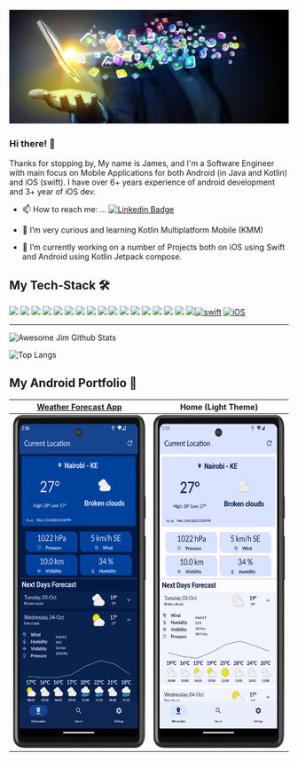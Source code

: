 [![James Mbugua](https://raw.githubusercontent.com/AwesomeJim/AwesomeJim/master/secret-of-mobile-apps-git.jpg)](https://github.com/AwesomeJim/AwesomeJim)

### Hi there! 👋
Thanks for stopping by, My name is James, and I'm a Software Engineer with main focus on Mobile Applications for both Android (in Java and Kotlin) and iOS (swift). I have over 6+ years experience of android development and  3+ year of iOS dev.

- 📫 How to reach me: ...
  [![Linkedin Badge](https://img.shields.io/badge/-James-blue?style=flat-square&logo=Linkedin&logoColor=white&link=https://www.linkedin.com/in/james-mbugua-85745099/)](https://www.linkedin.com/in/james-mbugua-85745099/)

- 🤔 I’m very curious and learning Kotlin Multiplatform Mobile (KMM)
- 🔭 I’m currently working on a number of Projects both on iOS using Swift and Android using Kotlin Jetpack compose.

<!--
**AwesomeJim/AwesomeJim** is a ✨ _special_ ✨ repository because its `README.md` (this file) appears on your GitHub profile.

Here are some ideas to get you started:

- 🔭 I’m currently working on ...
- 🌱 I’m currently learning ...
- 👯 I’m looking to collaborate on ...
- 🤔 I’m looking for help with ...
- 💬 Ask me about ...
- 📫 How to reach me: ...
- 😄 Pronouns: ...
- ⚡ Fun fact: ...
-->


## My Tech-Stack 🛠
[![](https://camo.githubusercontent.com/5b7886225855c2c5ac8bcc15effcb289c238c597680d61c24e5e7541af59ee10/68747470733a2f2f696d672e736869656c64732e696f2f62616467652f416e64726f69642d3344444338343f7374796c653d666f722d7468652d6261646765266c6f676f3d616e64726f6964266c6f676f436f6c6f723d7768697465)](https://camo.githubusercontent.com/5b7886225855c2c5ac8bcc15effcb289c238c597680d61c24e5e7541af59ee10/68747470733a2f2f696d672e736869656c64732e696f2f62616467652f416e64726f69642d3344444338343f7374796c653d666f722d7468652d6261646765266c6f676f3d616e64726f6964266c6f676f436f6c6f723d7768697465) [![](https://camo.githubusercontent.com/04fda421604cb5e2fe81fd2a87410b709d3d958756aa21203e5ae93106bd4673/68747470733a2f2f696d672e736869656c64732e696f2f62616467652f4b6f746c696e2d4431313345443f267374796c653d666f722d7468652d6261646765266c6f676f3d6b6f746c696e266c6f676f436f6c6f723d7768697465)](https://camo.githubusercontent.com/04fda421604cb5e2fe81fd2a87410b709d3d958756aa21203e5ae93106bd4673/68747470733a2f2f696d672e736869656c64732e696f2f62616467652f4b6f746c696e2d4431313345443f267374796c653d666f722d7468652d6261646765266c6f676f3d6b6f746c696e266c6f676f436f6c6f723d7768697465) [![](https://camo.githubusercontent.com/24545a22c09fd53151143c0e98d5f55f44cbb0a141af84095989560834b8f211/68747470733a2f2f696d672e736869656c64732e696f2f62616467652f4a65747061636b253230436f6d706f73652d3346433738313f7374796c653d666f722d7468652d6261646765266c6f676f3d6a65747061636b2d636f6d706f7365266c6f676f436f6c6f723d7768697465)](https://camo.githubusercontent.com/24545a22c09fd53151143c0e98d5f55f44cbb0a141af84095989560834b8f211/68747470733a2f2f696d672e736869656c64732e696f2f62616467652f4a65747061636b253230436f6d706f73652d3346433738313f7374796c653d666f722d7468652d6261646765266c6f676f3d6a65747061636b2d636f6d706f7365266c6f676f436f6c6f723d7768697465) [![](https://camo.githubusercontent.com/f381e862bc5c02aa6adb415fbcfb0a2482bedb1c2a1d77bab50f3fa864a1037b/68747470733a2f2f696d672e736869656c64732e696f2f62616467652f526f6f6d25323044617461626173652d3346433738313f7374796c653d666f722d7468652d6261646765266c6f676f3d726f6f6d6461746162617365266c6f676f436f6c6f723d7768697465)](https://camo.githubusercontent.com/f381e862bc5c02aa6adb415fbcfb0a2482bedb1c2a1d77bab50f3fa864a1037b/68747470733a2f2f696d672e736869656c64732e696f2f62616467652f526f6f6d25323044617461626173652d3346433738313f7374796c653d666f722d7468652d6261646765266c6f676f3d726f6f6d6461746162617365266c6f676f436f6c6f723d7768697465) [![](https://camo.githubusercontent.com/330bd923c6146b9be6c6ffbe8ca64ea779e8bd6da1af46554a7094f89476f40b/68747470733a2f2f696d672e736869656c64732e696f2f62616467652f436c65616e2532304172636869746563747572652d3346433738313f7374796c653d666f722d7468652d6261646765266c6f676f3d617263686974656374757265266c6f676f436f6c6f723d334138334639)](https://camo.githubusercontent.com/330bd923c6146b9be6c6ffbe8ca64ea779e8bd6da1af46554a7094f89476f40b/68747470733a2f2f696d672e736869656c64732e696f2f62616467652f436c65616e2532304172636869746563747572652d3346433738313f7374796c653d666f722d7468652d6261646765266c6f676f3d617263686974656374757265266c6f676f436f6c6f723d334138334639) [![](https://camo.githubusercontent.com/d4c16aceb67b5f6fdaaef565df036148c7c5ee43fdbe5fb7d1e0cb1ce20a3192/68747470733a2f2f696d672e736869656c64732e696f2f62616467652f4d56564d2d3063376465643f7374796c653d666f722d7468652d6261646765266c6f676f3d6d76766d266c6f676f436f6c6f723d7768697465)](https://camo.githubusercontent.com/d4c16aceb67b5f6fdaaef565df036148c7c5ee43fdbe5fb7d1e0cb1ce20a3192/68747470733a2f2f696d672e736869656c64732e696f2f62616467652f4d56564d2d3063376465643f7374796c653d666f722d7468652d6261646765266c6f676f3d6d76766d266c6f676f436f6c6f723d7768697465) [![](https://camo.githubusercontent.com/263edc86fa47f3832754abed3f334d5baa9cc37f8f017ab6672a4bff6f42a2d1/68747470733a2f2f696d672e736869656c64732e696f2f62616467652f4d6174657269616c25323044657369676e2d3063376465643f7374796c653d666f722d7468652d6261646765266c6f676f3d6d6174657269616c2d64657369676e266c6f676f436f6c6f723d7768697465)](https://camo.githubusercontent.com/263edc86fa47f3832754abed3f334d5baa9cc37f8f017ab6672a4bff6f42a2d1/68747470733a2f2f696d672e736869656c64732e696f2f62616467652f4d6174657269616c25323044657369676e2d3063376465643f7374796c653d666f722d7468652d6261646765266c6f676f3d6d6174657269616c2d64657369676e266c6f676f436f6c6f723d7768697465) [![](https://camo.githubusercontent.com/cc64dfebb8a64035f0169338f0c662bd2e243fe4c39b1429df674deb383b5399/68747470733a2f2f696d672e736869656c64732e696f2f62616467652f526574726f6669742d3438423938333f7374796c653d666f722d7468652d6261646765266c6f676f3d726574726f666974266c6f676f436f6c6f723d7768697465)](https://camo.githubusercontent.com/cc64dfebb8a64035f0169338f0c662bd2e243fe4c39b1429df674deb383b5399/68747470733a2f2f696d672e736869656c64732e696f2f62616467652f526574726f6669742d3438423938333f7374796c653d666f722d7468652d6261646765266c6f676f3d726574726f666974266c6f676f436f6c6f723d7768697465) [![](https://camo.githubusercontent.com/802d09f6d2eaf8734237ae47b911e638f914239cef4d0168505c35398ee090c3/68747470733a2f2f696d672e736869656c64732e696f2f62616467652f44616767657225323048696c742d3432383546343f7374796c653d666f722d7468652d6261646765266c6f676f3d6461676765722d68696c74266c6f676f436f6c6f723d7768697465)](https://camo.githubusercontent.com/802d09f6d2eaf8734237ae47b911e638f914239cef4d0168505c35398ee090c3/68747470733a2f2f696d672e736869656c64732e696f2f62616467652f44616767657225323048696c742d3432383546343f7374796c653d666f722d7468652d6261646765266c6f676f3d6461676765722d68696c74266c6f676f436f6c6f723d7768697465) [![](https://camo.githubusercontent.com/d957acd56ed4d475e962f911ad3b058e568813e905cfff3ffc6dae69030ad2ad/68747470733a2f2f696d672e736869656c64732e696f2f62616467652f4a65747061636b2d3346433738313f7374796c653d666f722d7468652d6261646765266c6f676f3d6a65747061636b266c6f676f436f6c6f723d7768697465)](https://camo.githubusercontent.com/d957acd56ed4d475e962f911ad3b058e568813e905cfff3ffc6dae69030ad2ad/68747470733a2f2f696d672e736869656c64732e696f2f62616467652f4a65747061636b2d3346433738313f7374796c653d666f722d7468652d6261646765266c6f676f3d6a65747061636b266c6f676f436f6c6f723d7768697465) [![](https://camo.githubusercontent.com/771cc18a712bf9edb0925a86164c34b0d803c4d9177dd4467eff7b777109c723/68747470733a2f2f696d672e736869656c64732e696f2f62616467652f4a6176612d4544384230303f7374796c653d666f722d7468652d6261646765266c6f676f3d6a617661266c6f676f436f6c6f723d7768697465)](https://camo.githubusercontent.com/771cc18a712bf9edb0925a86164c34b0d803c4d9177dd4467eff7b777109c723/68747470733a2f2f696d672e736869656c64732e696f2f62616467652f4a6176612d4544384230303f7374796c653d666f722d7468652d6261646765266c6f676f3d6a617661266c6f676f436f6c6f723d7768697465) [![](https://camo.githubusercontent.com/364d15b7adcad9695caa4598e84be41305b1ca2c2f5eadd69b477b3cb307559f/68747470733a2f2f696d672e736869656c64732e696f2f62616467652f66697265626173652d6666636132383f7374796c653d666f722d7468652d6261646765266c6f676f3d6669726562617365266c6f676f436f6c6f723d7768697465)](https://camo.githubusercontent.com/364d15b7adcad9695caa4598e84be41305b1ca2c2f5eadd69b477b3cb307559f/68747470733a2f2f696d672e736869656c64732e696f2f62616467652f66697265626173652d6666636132383f7374796c653d666f722d7468652d6261646765266c6f676f3d6669726562617365266c6f676f436f6c6f723d7768697465) [![](https://camo.githubusercontent.com/14b312fc52e4e016e94bc3fde9848aed933c9510fc60c1c39b4f7e6836559873/68747470733a2f2f696d672e736869656c64732e696f2f62616467652f476f6f676c65253230506c61792d3432383546343f7374796c653d666f722d7468652d6261646765266c6f676f3d676f6f676c652d706c6179266c6f676f436f6c6f723d7768697465)](https://camo.githubusercontent.com/14b312fc52e4e016e94bc3fde9848aed933c9510fc60c1c39b4f7e6836559873/68747470733a2f2f696d672e736869656c64732e696f2f62616467652f476f6f676c65253230506c61792d3432383546343f7374796c653d666f722d7468652d6261646765266c6f676f3d676f6f676c652d706c6179266c6f676f436f6c6f723d7768697465) [![](https://camo.githubusercontent.com/750a5229c5ccfde9212ac5144bac7260835632fd62c24a0e893992d9e87a8b81/68747470733a2f2f696d672e736869656c64732e696f2f62616467652f476f6f676c652532304d6170732d3432383546343f7374796c653d666f722d7468652d6261646765266c6f676f3d676f6f676c652d6d617073266c6f676f436f6c6f723d7768697465)](https://camo.githubusercontent.com/750a5229c5ccfde9212ac5144bac7260835632fd62c24a0e893992d9e87a8b81/68747470733a2f2f696d672e736869656c64732e696f2f62616467652f476f6f676c652532304d6170732d3432383546343f7374796c653d666f722d7468652d6261646765266c6f676f3d676f6f676c652d6d617073266c6f676f436f6c6f723d7768697465) [![](https://camo.githubusercontent.com/bd2bd127c104ba5c98bb12c70801b075aee1f040009089510f69554300e7ff41/68747470733a2f2f696d672e736869656c64732e696f2f62616467652f4769742d4630353033323f7374796c653d666f722d7468652d6261646765266c6f676f3d676974266c6f676f436f6c6f723d7768697465)](https://camo.githubusercontent.com/bd2bd127c104ba5c98bb12c70801b075aee1f040009089510f69554300e7ff41/68747470733a2f2f696d672e736869656c64732e696f2f62616467652f4769742d4630353033323f7374796c653d666f722d7468652d6261646765266c6f676f3d676974266c6f676f436f6c6f723d7768697465) [![](https://camo.githubusercontent.com/879423585ed087f3c973857c43ba7e7d84f52c993d2c937055726339fbf921d9/68747470733a2f2f696d672e736869656c64732e696f2f62616467652f506f73746d616e2d4646364333373f7374796c653d666f722d7468652d6261646765266c6f676f3d506f73746d616e266c6f676f436f6c6f723d7768697465)](https://camo.githubusercontent.com/879423585ed087f3c973857c43ba7e7d84f52c993d2c937055726339fbf921d9/68747470733a2f2f696d672e736869656c64732e696f2f62616467652f506f73746d616e2d4646364333373f7374796c653d666f722d7468652d6261646765266c6f676f3d506f73746d616e266c6f676f436f6c6f723d7768697465) [![](https://camo.githubusercontent.com/ec5ec66f57b7d5618d9d4b835dd8212872b277acc7a9865f02c4c2499ba07d9a/68747470733a2f2f696d672e736869656c64732e696f2f62616467652f4769742d3264326532643f7374796c653d666f722d7468652d6261646765266c6f676f3d676974266c6f676f436f6c6f723d7768697465)](https://camo.githubusercontent.com/ec5ec66f57b7d5618d9d4b835dd8212872b277acc7a9865f02c4c2499ba07d9a/68747470733a2f2f696d672e736869656c64732e696f2f62616467652f4769742d3264326532643f7374796c653d666f722d7468652d6261646765266c6f676f3d676974266c6f676f436f6c6f723d7768697465)[![swift](https://camo.githubusercontent.com/928b98eb8cbcbe34595bd37b267c8ba9ea2aebec69088013cba32e697ea72a19/68747470733a2f2f696d672e736869656c64732e696f2f62616467652f73776966742532302d2532333433383533442e7376673f267374796c653d666f722d7468652d6261646765266c6f676f3d7377696674266c6f676f436f6c6f723d7768697465)](https://camo.githubusercontent.com/928b98eb8cbcbe34595bd37b267c8ba9ea2aebec69088013cba32e697ea72a19/68747470733a2f2f696d672e736869656c64732e696f2f62616467652f73776966742532302d2532333433383533442e7376673f267374796c653d666f722d7468652d6261646765266c6f676f3d7377696674266c6f676f436f6c6f723d7768697465) [![iOS](https://camo.githubusercontent.com/89fa3a8227447be29962f5c878f8046f144b574dc8d2dbbb00d51ef409df290f/68747470733a2f2f696d672e736869656c64732e696f2f62616467652f694f532532302d2532333433383533442e7376673f267374796c653d666f722d7468652d6261646765266c6f676f3d696f73266c6f676f436f6c6f723d7768697465)](https://camo.githubusercontent.com/89fa3a8227447be29962f5c878f8046f144b574dc8d2dbbb00d51ef409df290f/68747470733a2f2f696d672e736869656c64732e696f2f62616467652f694f532532302d2532333433383533442e7376673f267374796c653d666f722d7468652d6261646765266c6f676f3d696f73266c6f676f436f6c6f723d7768697465)
<br/>


-------------
![Awesome Jim Github Stats](https://github-readme-stats.vercel.app/api?username=AwesomeJim&count_private=true&show_icons=true&theme=algolia)

![Top Langs](https://github-readme-stats.vercel.app/api/top-langs/?username=AwesomeJim&hide=TeX)

## My Android Portfolio 📱

|                              [Weather Forecast App](https://github.com/AwesomeJim/weather-forecast/)                               |                                                         Home  (Light Theme)                                                         |
|:----------------------------------------------------------------------------------------------------------------------------------:|:-----------------------------------------------------------------------------------------------------------------------------------:|
| <img src="https://github.com/AwesomeJim/weather-forecast/blob/main/screenshots/home_screen_dark.png" width="300px" height="600px"> | <img src="https://github.com/AwesomeJim/weather-forecast/blob/main/screenshots/home_screen_light.png" width="300px" height="600px"> |

